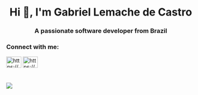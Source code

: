 <h1 align="center">Hi 👋, I'm Gabriel Lemache de Castro</h1>
<h3 align="center">A passionate software developer from Brazil</h3>

<h3 align="left">Connect with me:</h3>
<p align="left">
<a href="https://linkedin.com/in/gabriel-castro-5034941b9/" target="blank"><img align="center" src="https://raw.githubusercontent.com/rahuldkjain/github-profile-readme-generator/master/src/images/icons/Social/linked-in-alt.svg" alt="https://www.linkedin.com/in/gabriel-castro-5034941b9/" height="30" width="40" /></a>
<a href="https://stackoverflow.com/users/14436046/gabriel-jos%c3%a9-lemache-de-castro" target="blank"><img align="center" src="https://raw.githubusercontent.com/rahuldkjain/github-profile-readme-generator/master/src/images/icons/Social/stack-overflow.svg" alt="https://stackoverflow.com/users/14436046/gabriel-jos%c3%a9-lemache-de-castro" height="30" width="40" /></a>
</p>
<h1></h1>
<img align="center" src="https://github-readme-stats.vercel.app/api/top-langs/?username=lemachegabriel&layout=compact&theme=buefy&hide_border=true" /></a>
